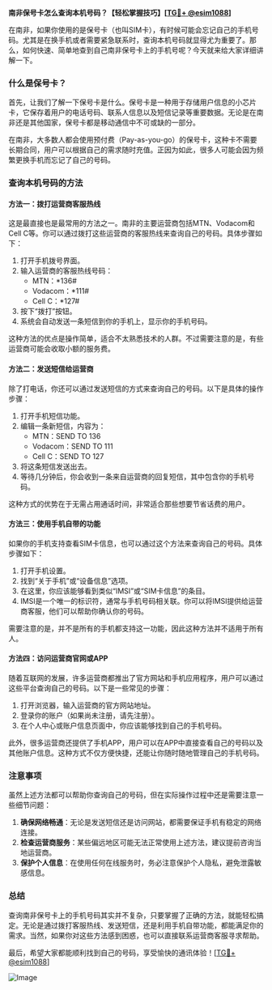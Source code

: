 **南非保号卡怎么查询本机号码？【轻松掌握技巧】[[TG💪+ @esim1088](https://t.me/s/esim1088)]**

在南非，如果你使用的是保号卡（也叫SIM卡），有时候可能会忘记自己的手机号码。尤其是在换手机或者需要紧急联系时，查询本机号码就显得尤为重要了。那么，如何快速、简单地查到自己南非保号卡上的手机号呢？今天就来给大家详细讲解一下。

### 什么是保号卡？

首先，让我们了解一下保号卡是什么。保号卡是一种用于存储用户信息的小芯片卡，它保存着用户的电话号码、联系人信息以及短信记录等重要数据。无论是在南非还是其他国家，保号卡都是移动通信中不可或缺的一部分。

在南非，大多数人都会使用预付费（Pay-as-you-go）的保号卡，这种卡不需要长期合同，用户可以根据自己的需求随时充值。正因为如此，很多人可能会因为频繁更换手机而忘记了自己的号码。

### 查询本机号码的方法

#### 方法一：拨打运营商客服热线

这是最直接也是最常用的方法之一。南非的主要运营商包括MTN、Vodacom和Cell C等。你可以通过拨打这些运营商的客服热线来查询自己的号码。具体步骤如下：

1. 打开手机拨号界面。
2. 输入运营商的客服热线号码：
   - MTN：*136#
   - Vodacom：*111#
   - Cell C：*127#
3. 按下“拨打”按钮。
4. 系统会自动发送一条短信到你的手机上，显示你的手机号码。

这种方法的优点是操作简单，适合不太熟悉技术的人群。不过需要注意的是，有些运营商可能会收取小额的服务费。

#### 方法二：发送短信给运营商

除了打电话，你还可以通过发送短信的方式来查询自己的号码。以下是具体的操作步骤：

1. 打开手机短信功能。
2. 编辑一条新短信，内容为：
   - MTN：SEND TO 136
   - Vodacom：SEND TO 111
   - Cell C：SEND TO 127
3. 将这条短信发送出去。
4. 等待几分钟后，你会收到一条来自运营商的回复短信，其中包含你的手机号码。

这种方式的优势在于无需占用通话时间，非常适合那些想要节省话费的用户。

#### 方法三：使用手机自带的功能

如果你的手机支持查看SIM卡信息，也可以通过这个方法来查询自己的号码。具体步骤如下：

1. 打开手机设置。
2. 找到“关于手机”或“设备信息”选项。
3. 在这里，你应该能够看到类似“IMSI”或“SIM卡信息”的条目。
4. IMSI是一个唯一的标识符，通常与手机号码相关联。你可以将IMSI提供给运营商客服，他们可以帮助你确认你的号码。

需要注意的是，并不是所有的手机都支持这一功能，因此这种方法并不适用于所有人。

#### 方法四：访问运营商官网或APP

随着互联网的发展，许多运营商都推出了官方网站和手机应用程序，用户可以通过这些平台查询自己的号码。以下是一些常见的步骤：

1. 打开浏览器，输入运营商的官方网站地址。
2. 登录你的账户（如果尚未注册，请先注册）。
3. 在个人中心或账户信息页面中，你应该能够找到自己的手机号码。

此外，很多运营商还提供了手机APP，用户可以在APP中直接查看自己的号码以及其他账户信息。这种方式不仅方便快捷，还能让你随时随地管理自己的手机号码。

### 注意事项

虽然上述方法都可以帮助你查询自己的号码，但在实际操作过程中还是需要注意一些细节问题：

1. **确保网络畅通**：无论是发送短信还是访问网站，都需要保证手机有稳定的网络连接。
2. **检查运营商服务**：某些偏远地区可能无法正常使用上述方法，建议提前咨询当地运营商。
3. **保护个人信息**：在使用任何在线服务时，务必注意保护个人隐私，避免泄露敏感信息。

### 总结

查询南非保号卡上的手机号码其实并不复杂，只要掌握了正确的方法，就能轻松搞定。无论是通过拨打客服热线、发送短信，还是利用手机自带功能，都能满足你的需求。当然，如果你对这些方法感到困惑，也可以直接联系运营商客服寻求帮助。

最后，希望大家都能顺利找到自己的号码，享受愉快的通讯体验！[[TG💪+ @esim1088](https://t.me/s/esim1088)]  

![Image](https://i.postimg.cc/4NQfJmqS/Snipaste-2025-05-13-00-14-12.png)
